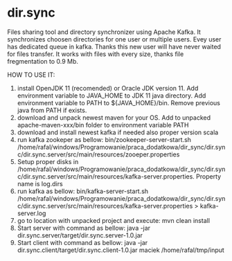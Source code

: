 # dir.sync

Files sharing tool and directory synchronizer using Apache Kafka. It synchronizes choosen directories for one user or multiple users. Evey user has dedicated queue in kafka. Thanks this new user will have never waited for files transfer. It works with files with every size, thanks file fregmentation to 0.9 Mb. 


HOW TO USE IT:

1. install OpenJDK 11 (recomended) or Oracle JDK version 11. Add environment variable to JAVA_HOME to JDK 11 java directory. Add environment variable to PATH to ${JAVA_HOME}/bin. Remove previous java from PATH if exists.
2. download and unpack newest maven for your OS. Add to unpacked apache-maven-xxx/bin folder to environment variable PATH
3. download and install newest kafka if needed also proper version scala
4. run kafka zookeper as bellow:
bin/zookeeper-server-start.sh /home/rafal/windows/Programowanie/praca_dodatkowa/dir_sync/dir.sync/dir.sync.server/src/main/resources/zooeper.properties 
5. Setup proper disks in /home/rafal/windows/Programowanie/praca_dodatkowa/dir_sync/dir.sync/dir.sync.server/src/main/resources/kafka-server.properties. Property name is log.dirs
6. run kafka as bellow:
bin/kafka-server-start.sh /home/rafal/windows/Programowanie/praca_dodatkowa/dir_sync/dir.sync/dir.sync.server/src/main/resources/kafka-server.properties > kafka-server.log
7. go to location with unpacked project and execute:
 mvn clean install
8. Start server with command as bellow:
java -jar dir.sync.server/target/dir.sync.server-1.0.jar
9. Start client with command as bellow:
java -jar dir.sync.client/target/dir.sync.client-1.0.jar maciek /home/rafal/tmp/input
